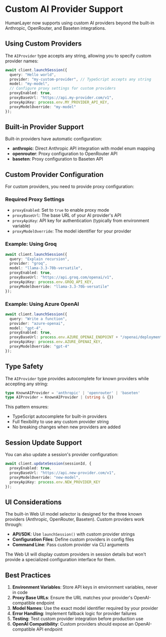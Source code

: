 # Custom AI Provider Support

HumanLayer now supports using custom AI providers beyond the built-in Anthropic, OpenRouter, and Baseten integrations.

## Using Custom Providers

The `AIProvider` type accepts any string, allowing you to specify custom provider names:

```typescript
await client.launchSession({
  query: "Hello world",
  provider: "my-custom-provider", // TypeScript accepts any string
  model: "my-model",
  // Configure proxy settings for custom providers
  proxyEnabled: true,
  proxyBaseUrl: "https://api.my-provider.com/v1",
  proxyApiKey: process.env.MY_PROVIDER_API_KEY,
  proxyModelOverride: "my-model"
});
```

## Built-in Provider Support

Built-in providers have automatic configuration:

- **anthropic**: Direct Anthropic API integration with model enum mapping
- **openrouter**: Proxy configuration to OpenRouter API
- **baseten**: Proxy configuration to Baseten API

## Custom Provider Configuration

For custom providers, you need to provide proxy configuration:

### Required Proxy Settings

- `proxyEnabled`: Set to `true` to enable proxy mode
- `proxyBaseUrl`: The base URL of your AI provider's API
- `proxyApiKey`: API key for authentication (typically from environment variable)
- `proxyModelOverride`: The model identifier for your provider

### Example: Using Groq

```typescript
await client.launchSession({
  query: "Explain recursion",
  provider: "groq",
  model: "llama-3.3-70b-versatile",
  proxyEnabled: true,
  proxyBaseUrl: "https://api.groq.com/openai/v1",
  proxyApiKey: process.env.GROQ_API_KEY,
  proxyModelOverride: "llama-3.3-70b-versatile"
});
```

### Example: Using Azure OpenAI

```typescript
await client.launchSession({
  query: "Write a function",
  provider: "azure-openai",
  model: "gpt-4",
  proxyEnabled: true,
  proxyBaseUrl: process.env.AZURE_OPENAI_ENDPOINT + "/openai/deployments",
  proxyApiKey: process.env.AZURE_OPENAI_KEY,
  proxyModelOverride: "gpt-4"
});
```

## Type Safety

The `AIProvider` type provides autocomplete for known providers while accepting any string:

```typescript
type KnownAIProvider = 'anthropic' | 'openrouter' | 'baseten'
type AIProvider = KnownAIProvider | (string & {})
```

This pattern ensures:
- TypeScript autocomplete for built-in providers
- Full flexibility to use any custom provider string
- No breaking changes when new providers are added

## Session Update Support

You can also update a session's provider configuration:

```typescript
await client.updateSession(sessionId, {
  proxyEnabled: true,
  proxyBaseUrl: "https://api.new-provider.com/v1",
  proxyModelOverride: "new-model",
  proxyApiKey: process.env.NEW_PROVIDER_KEY
});
```

## UI Considerations

The built-in Web UI model selector is designed for the three known providers (Anthropic, OpenRouter, Baseten). Custom providers work through:

- **API/SDK**: Use `launchSession()` with custom provider strings
- **Configuration Files**: Define custom providers in config files
- **Command Line**: Pass custom provider via CLI arguments

The Web UI will display custom providers in session details but won't provide a specialized configuration interface for them.

## Best Practices

1. **Environment Variables**: Store API keys in environment variables, never in code
2. **Proxy Base URLs**: Ensure the URL matches your provider's OpenAI-compatible endpoint
3. **Model Names**: Use the exact model identifier required by your provider
4. **Error Handling**: Implement fallback logic for provider failures
5. **Testing**: Test custom provider integration before production use
6. **OpenAI Compatibility**: Custom providers should expose an OpenAI-compatible API endpoint
